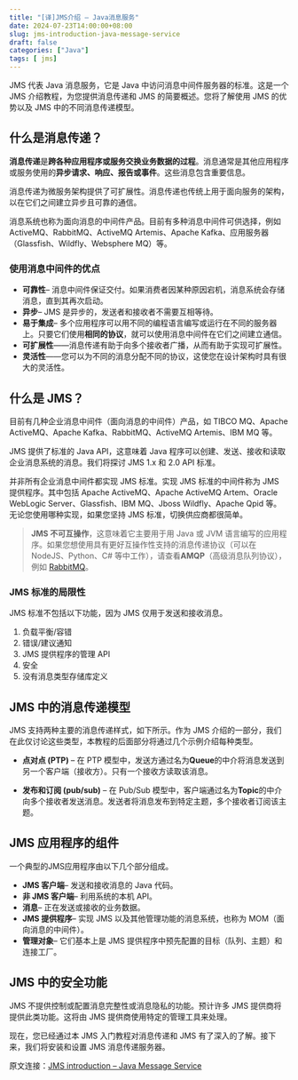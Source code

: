 ```yaml
---
title: "[译]JMS介绍 – Java消息服务"
date: 2024-07-23T14:00:00+08:00
slug: jms-introduction-java-message-service
draft: false
categories: ["Java"]
tags: [ jms]
---
```


JMS 代表 Java 消息服务，它是 Java 中访问消息中间件服务器的标准。这是一个 JMS 介绍教程，为您提供消息传递和 JMS 的简要概述。您将了解使用 JMS 的优势以及 JMS 中的不同消息传递模型。

## 什么是消息传递？

**消息传递**是**跨各种应用程序或服务交换业务数据的过程**。消息通常是其他应用程序或服务使用的**异步请求、响应、报告或事件**。这些消息包含重要信息。

消息传递为微服务架构提供了可扩展性。消息传递也传统上用于面向服务的架构，以在它们之间建立异步且可靠的通信。

消息系统也称为面向消息的中间件产品。目前有多种消息中间件可供选择，例如 ActiveMQ、RabbitMQ、ActiveMQ Artemis、Apache Kafka、应用服务器（Glassfish、Wildfly、Websphere MQ）等。

### 使用消息中间件的优点

- **可靠性**– 消息中间件保证交付。如果消费者因某种原因宕机，消息系统会存储消息，直到其再次启动。
- **异步**– JMS 是异步的，发送者和接收者不需要互相等待。
- **易于集成**– 多个应用程序可以用不同的编程语言编写或运行在不同的服务器上。只要它们使用**相同的协议**，就可以使用消息中间件在它们之间建立通信。
- **可扩展性**——消息传递有助于向多个接收者广播，从而有助于实现可扩展性。
- **灵活性**——您可以为不同的消息分配不同的协议，这使您在设计架构时具有很大的灵活性。

## 什么是 JMS？

目前有几种企业消息中间件（面向消息的中间件）产品，如 TIBCO MQ、Apache ActiveMQ、Apache Kafka、RabbitMQ、ActiveMQ Artemis、IBM MQ 等。

JMS 提供了标准的 Java API，这意味着 Java 程序可以创建、发送、接收和读取企业消息系统的消息。我们将探讨 JMS 1.x 和 2.0 API 标准。

并非所有企业消息中间件都实现 JMS 标准。实现 JMS 标准的中间件称为 JMS 提供程序。其中包括 Apache ActiveMQ、Apache ActiveMQ Artem、Oracle WebLogic Server、Glassfish、IBM MQ、Jboss Wildfly、Apache Qpid 等。无论您使用哪种实现，如果您坚持 JMS 标准，切换供应商都很简单。

> **JMS 不可互操作**，这意味着它主要用于用 Java 或 JVM 语言编写的应用程序。如果您想使用具有更好互操作性支持的消息传递协议（可以在 NodeJS、Python、C# 等中工作），请查看**AMQP**（高级消息队列协议），例如 [RabbitMQ](https://www.rabbitmq.com/)。

### JMS 标准的局限性

JMS 标准不包括以下功能，因为 JMS 仅用于发送和接收消息。

1. 负载平衡/容错
2. 错误/建议通知
3. JMS 提供程序的管理 API
4. 安全
5. 没有消息类型存储库定义

## JMS 中的消息传递模型

JMS 支持两种主要的消息传递样式，如下所示。作为 JMS 介绍的一部分，我们在此仅讨论这些类型，本教程的后面部分将通过几个示例介绍每种类型。

- **点对点 (PTP)** – 在 PTP 模型中，发送方通过名为**Queue**的中介将消息发送到另一个客户端（接收方）。只有一个接收方读取该消息。

- **发布和订阅 (pub/sub)** – 在 Pub/Sub 模型中，客户端通过名为**Topic**的中介向多个接收者发送消息。发送者将消息发布到特定主题，多个接收者订阅该主题。

## JMS 应用程序的组件

一个典型的JMS应用程序由以下几个部分组成。

- **JMS 客户端**– 发送和接收消息的 Java 代码。
- **非 JMS 客户端**– 利用系统的本机 API。
- **消息**– 正在发送或接收的业务数据。
- **JMS 提供程序**– 实现 JMS 以及其他管理功能的消息系统，也称为 MOM（面向消息的中间件）。
- **管理对象**– 它们基本上是 JMS 提供程序中预先配置的目标（队列、主题）和连接工厂。

## JMS 中的安全功能

JMS 不提供控制或配置消息完整性或消息隐私的功能。预计许多 JMS 提供商将提供此类功能。这将由 JMS 提供商使用特定的管理工具来处理。

现在，您已经通过本 JMS 入门教程对消息传递和 JMS 有了深入的了解。接下来，我们将安装和设置 JMS 消息传递服务器。



原文连接：[JMS introduction – Java Message Service](https://jstobigdata.com/jms/jms-introduction-java-message-service/)

